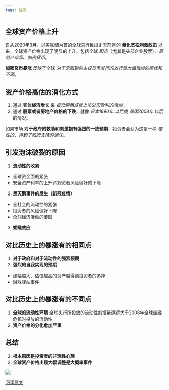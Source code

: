 ```yaml
---
tags: 经济
---
```



## 全球资产价格上升

自从2020年3月，以美联储为首的全球央行推出史无前例的 **量化宽松刺激政策** 以来，全球资产价格出现了明显的上升，包括全球 *股市*（尤其是头部企业股票）、*房地产市场*、*加密货币*。

**加密货币暴涨** 反映了全球 *对于无限制的主权货币发行的发行量大幅增加的担忧和不满*。

## 资产价格高估的消化方式

1. 通过 **实体经济增长** 来 *推动房租或者上市公司盈利的增加*；
2. 通过 **股票或者房地产价格的下跌**，就像 *日本1990年* 以后或 *美国2008年* 以后的情况。

如果市场 **对于政府的救助和刺激抱有强烈的一致预期**，投资者会认为这是一种 *理性的、得到了政府支持的泡沫*。

## 引发泡沫破裂的原因

1. **流动性的收紧**
* 全球资金面的紧张
* 安全资产利率的上升*和投*资者风险偏好的下降

2. **黑天鹅事件的发生（新冠疫情）**
* 全社会的流动性的紧张
* 投资者的风险偏好下降
* 全球经济活动的萎靡

3. **蝴蝶效应**

## 对比历史上的暴涨有的相同点

1. **对于政府和对于流动性的强烈预期**
2. **强烈的自我实现的预期**
* 涨幅越大、估值越高的资产越得到投资者的追捧
* 游戏驿站事件

## 对比历史上的暴涨有的不同点

1. **全球的流动性环境**
全球央行所投放的流动性的增量远远大于2008年全球金融危机时投放的流动性
3.  **资产价格的分化愈加严重**

## 总结

1. **根本原因是投资者的非理性心理**
2. **全球资产价格出现大幅调整是大概率事件**

![](http://zhouzm.cn/images/%E7%BE%8E%E5%9B%BE/2021-03-16-%E6%91%A9%E6%89%98.jpeg)

[阅读原文](https://m.huxiu.com/article/411050.html)

